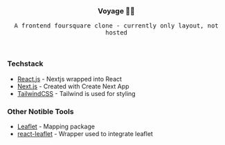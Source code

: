   <h3 align="center">Voyage 📖🛫</h3>

  <p align="center">
    <samp>A frontend foursquare clone - currently only layout, not hosted</samp>
  </p>
</p>

<br/>

### Techstack

* [React.js](https://reactjs.org/) - Nextjs wrapped into React
* [Next.js](https://nextjs.org/) - Created with Create Next App
* [TailwindCSS](https://tailwindcss.com/) - Tailwind is used for styling

### Other Notible Tools

* [Leaflet](https://leafletjs.com/) - Mapping package
* [react-leaflet](https://react-leaflet.js.org/) - Wrapper used to integrate leaflet


<br/>
